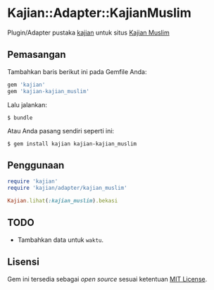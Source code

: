 # Kajian::Adapter::KajianMuslim

Plugin/Adapter pustaka [kajian](https://github.com/styd/kajian) untuk situs
[Kajian Muslim](https://kajianmuslim.com)

## Pemasangan

Tambahkan baris berikut ini pada Gemfile Anda:

```ruby
gem 'kajian'
gem 'kajian-kajian_muslim'
```

Lalu jalankan:

    $ bundle

Atau Anda pasang sendiri seperti ini:

    $ gem install kajian kajian-kajian_muslim

## Penggunaan

```ruby
require 'kajian'
require 'kajian/adapter/kajian_muslim'

Kajian.lihat(:kajian_muslim).bekasi
```

## TODO

  * Tambahkan data untuk `waktu`.

## Lisensi

Gem ini tersedia sebagai _open source_ sesuai ketentuan
[MIT License](http://opensource.org/licenses/MIT).
